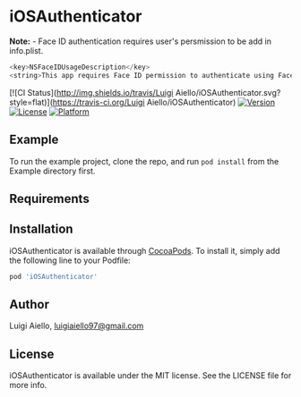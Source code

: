 # iOSAuthenticator

**Note:** - Face ID authentication requires user's persmission to be add in info.plist.
```swift
<key>NSFaceIDUsageDescription</key>
<string>This app requires Face ID permission to authenticate using Face recognition.</string>
```

[![CI Status](http://img.shields.io/travis/Luigi Aiello/iOSAuthenticator.svg?style=flat)](https://travis-ci.org/Luigi Aiello/iOSAuthenticator)
[![Version](https://img.shields.io/cocoapods/v/iOSAuthenticator.svg?style=flat)](http://cocoapods.org/pods/iOSAuthenticator)
[![License](https://img.shields.io/cocoapods/l/iOSAuthenticator.svg?style=flat)](http://cocoapods.org/pods/iOSAuthenticator)
[![Platform](https://img.shields.io/cocoapods/p/iOSAuthenticator.svg?style=flat)](http://cocoapods.org/pods/iOSAuthenticator)

## Example

To run the example project, clone the repo, and run `pod install` from the Example directory first.

## Requirements

## Installation

iOSAuthenticator is available through [CocoaPods](http://cocoapods.org). To install
it, simply add the following line to your Podfile:

```ruby
pod 'iOSAuthenticator'
```

## Author

Luigi Aiello, luigiaiello97@gmail.com

## License

iOSAuthenticator is available under the MIT license. See the LICENSE file for more info.
